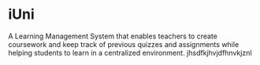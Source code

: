 # iUni
A Learning Management System that enables teachers to create coursework and keep track of previous quizzes and assignments while helping students to learn in a centralized environment.
jhsdfkjhvjdfhnvkjznl